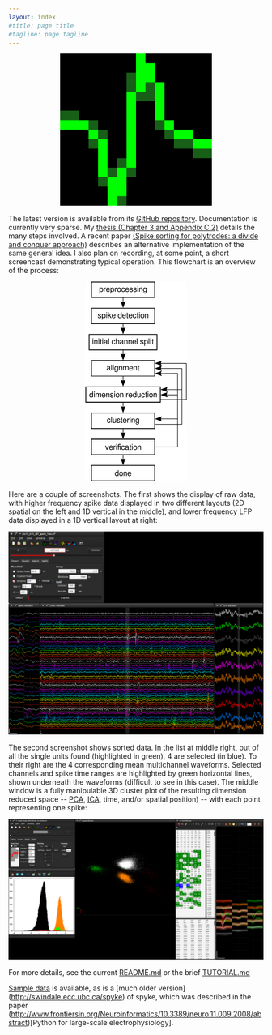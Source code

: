 ```yaml
---
layout: index
#title: page title
#tagline: page tagline
---
```


<p align="center"><a href="images/logo.png">
   <img src="images/logo.png" alt="spyke logo" width=300>
   </a>
</p>

The latest version is available from its [GitHub repository](http://github.com/spyke/spyke).
Documentation is currently very sparse. My [thesis (Chapter 3 and Appendix
C.2)](http://mspacek.github.io/mspacek_thesis.pdf) details the many steps involved. A recent
paper [(Spike sorting for polytrodes: a divide and conquer
approach)](http://www.frontiersin.org/Systems_Neuroscience/10.3389/fnsys.2014.00006/abstract)
describes an alternative implementation of the same general idea. I also plan on recording, at
some point, a short screencast demonstrating typical operation. This flowchart is an overview
of the process:


<p align="center"><a href="images/spike_sorting_flowchart.png">
   <img src="images/spike_sorting_flowchart.png" alt="spike sorting flowchart" width=200>
   </a>
</p>

Here are a couple of screenshots. The first shows the display of raw data, with higher
frequency spike data displayed in two different layouts (2D spatial on the left and 1D
vertical in the middle), and lower frequency LFP data displayed in a 1D vertical layout at
right:

<p><a href="images/raw_data.png">
   <img src="images/raw_data.png" alt="raw data screenshot">
   </a>
</p>

The second screenshot shows sorted data. In the list at middle right, out of all the single
units found (highlighted in green), 4 are selected (in blue). To their right are the 4
corresponding mean multichannel waveforms. Selected channels and spike time ranges are
highlighted by green horizontal lines, shown underneath the waveforms (difficult to see in
this case). The middle window is a fully manipulable 3D cluster plot of the resulting
dimension reduced space -- [PCA](http://en.wikipedia.org/wiki/Principal_component_analysis),
[ICA](http://en.wikipedia.org/wiki/Independent_component_analysis), time, and/or spatial
position) -- with each point representing one spike:

<p><a href="images/sorted_data.png">
   <img src="images/sorted_data.png" alt="sorted data screenshot">
   </a>
</p>

<!---
Here is a test screencast, just to see how well it works (or doesn't):

<p><video src="images/test.webm" width="854" height="480" controls preload></video>
</p>
-->

For more details, see the current [README.md](https://github.com/spyke/spyke#readme) or the
brief [TUTORIAL.md](https://github.com/spyke/spyke/blob/master/TUTORIAL.md)

[Sample data](http://swindale.ecc.ubc.ca/spyke) is available, as is a [much older version]
(http://swindale.ecc.ubc.ca/spyke) of spyke, which was described in the paper
(http://www.frontiersin.org/Neuroinformatics/10.3389/neuro.11.009.2008/abstract)[Python
for large-scale electrophysiology].

